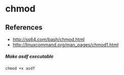 # chmod

## References
* http://ss64.com/bash/chmod.html
* http://linuxcommand.org/man_pages/chmod1.html

##### Make asdf executable
```
chmod +x asdf
```
